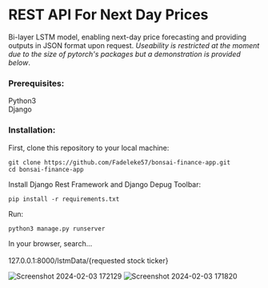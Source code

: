 # REST API For Next Day Prices
Bi-layer LSTM model, enabling next-day price forecasting and providing outputs in JSON format upon request. *Useability is restricted at the moment due to the size of pytorch's packages but a demonstration is provided below*. 

### Prerequisites:
Python3<br>
Django<br>

### Installation:
First, clone this repository to your local machine:
```
git clone https://github.com/Fadeleke57/bonsai-finance-app.git
cd bonsai-finance-app
```

Install Django Rest Framework and Django Depug Toolbar:
```
pip install -r requirements.txt
```

Run:
```
python3 manage.py runserver
```
In your browser, search...<br><br>
127.0.0.1:8000/lstmData/{requested stock ticker}

![Screenshot 2024-02-03 172129](https://github.com/Fadeleke57/bonsai-finance-app/assets/110058327/7a914a7a-71ad-4cb4-b2d4-55bd6657e203)
![Screenshot 2024-02-03 171820](https://github.com/Fadeleke57/bonsai-finance-app/assets/110058327/6c2876a0-c8d7-440d-b284-169d643c69ef)



